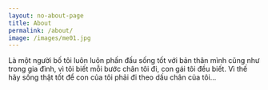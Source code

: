 ```yaml
---
layout: no-about-page
title: About
permalink: /about/
image: /images/me01.jpg
---
```


Là một người bố tôi luôn luôn phấn đấu sống tốt với bản thân mình cũng như trong gia đình, vì tôi biết mỗi bước chân tôi đi, con gái tôi đều biết. Vì thế hãy sống thật tốt để con của tôi phải đi theo dấu chân của tôi...
